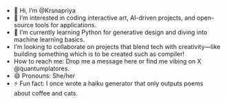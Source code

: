 - 👋 Hi, I’m @Krsnapriya
- 👀 I’m interested in coding interactive art, AI-driven projects, and open-source tools for applications.
- 🌱 I’m currently learning Python for generative design and diving into machine learning basics.
- I’m looking to collaborate on projects that blend tech with creativity—like building something which is to be created such as compiler!
- How to reach me: Drop me a message here or find me vibing on X @quantumplatores.
- 😄 Pronouns: She/her
- ⚡ Fun fact: I once wrote a haiku generator that only outputs poems about coffee and cats.
